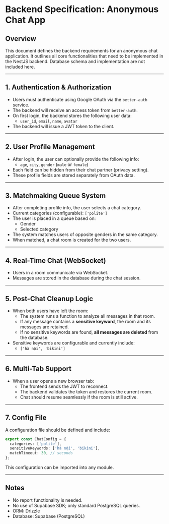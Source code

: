 # Backend Specification: Anonymous Chat App

## Overview

This document defines the backend requirements for an anonymous chat application. It outlines all core functionalities that need to be implemented in the NestJS backend. Database schema and implementation are not included here.

---

## 1. Authentication & Authorization

- Users must authenticate using Google OAuth via the `better-auth` service.
- The backend will receive an access token from `better-auth`.
- On first login, the backend stores the following user data:
  - `user_id`, `email`, `name`, `avatar`
- The backend will issue a JWT token to the client.

---

## 2. User Profile Management

- After login, the user can optionally provide the following info:
  - `age`, `city`, `gender` (`male` or `female`)
- Each field can be hidden from their chat partner (privacy setting).
- These profile fields are stored separately from OAuth data.

---

## 3. Matchmaking Queue System

- After completing profile info, the user selects a chat category.
- Current categories (configurable): `['polite']`
- The user is placed in a queue based on:
  - Gender
  - Selected category
- The system matches users of opposite genders in the same category.
- When matched, a chat room is created for the two users.

---

## 4. Real-Time Chat (WebSocket)

- Users in a room communicate via WebSocket.
- Messages are stored in the database during the chat session.

---

## 5. Post-Chat Cleanup Logic

- When both users have left the room:
  - The system runs a function to analyze all messages in that room.
  - If any message contains a **sensitive keyword**, the room and its messages are retained.
  - If no sensitive keywords are found, **all messages are deleted** from the database.
- Sensitive keywords are configurable and currently include:
  - `['hà nội', 'bikini']`

---

## 6. Multi-Tab Support

- When a user opens a new browser tab:
  - The frontend sends the JWT to reconnect.
  - The backend validates the token and restores the current room.
  - Chat should resume seamlessly if the room is still active.

---

## 7. Config File

A configuration file should be defined and include:

```ts
export const ChatConfig = {
  categories: ['polite'],
  sensitiveKeywords: ['hà nội', 'bikini'],
  matchTimeout: 30, // seconds
};
```

This configuration can be imported into any module.

---

## Notes

- No report functionality is needed.
- No use of Supabase SDK; only standard PostgreSQL queries.
- ORM: Drizzle
- Database: Supabase (PostgreSQL)
